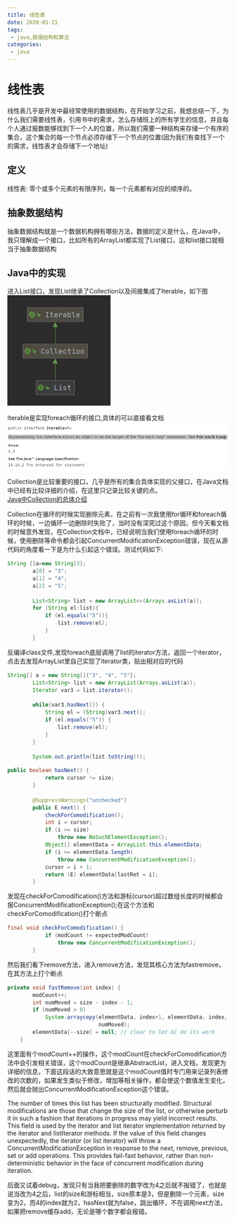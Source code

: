 ```yaml
---
title: 线性表
date: 2020-05-21
tags:
 - java,数据结构和算法
categories:
 - java
---
```

# 线性表
线性表几乎是开发中最经常使用的数据结构，在开始学习之前，我想总结一下，为什么我们需要线性表，引用书中的需求，怎么存储班上的所有学生的信息，并且每个人通过报数能够找到下一个人的位置，所以我们需要一种结构来存储一个有序的集合，这个集合的每一个节点必须存储下一个节点的位置(因为我们有查找下一个的需求，线性表才会存储下一个地址)

## 定义
线性表: 零个或多个元素的有限序列，每一个元素都有对应的顺序的。

## 抽象数据结构

抽象数据结构就是一个数据机构拥有哪些方法，数据的定义是什么，在Java中，我只理解成一个接口，比如所有的ArrayList都实现了List接口，这和list接口就相当于抽象数据结构

## Java中的实现

进入List接口，发现List继承了Collection以及间接集成了Iterable，如下图
![List继承](../java/image/List.png)   

Iterable是实现foreach循环的接口,具体的可以直接看文档
![iterable](../java/image/foreach.png)

Collection是比较重要的接口，几乎是所有的集合具体实现的父接口，在Java文档中已经有比较详细的介绍，在这里只记录比较关键的点。    
[Java中Collection的总体介绍](https://docs.oracle.com/javase/tutorial/collections/interfaces/collection.html)

Collection在循环的时候实现删除元素，在之前有一次我使用for循环和foreach循环的时候，一边循环一边删除时失败了，当时没有深究过这个原因，但今天看文档的时候意外发现，在Collection文档中，已经说明当我们使用foreach循环的时候，使用删除等命令都会引起ConcurrentModificationException错误，现在从源代码的角度看一下是为什么引起这个错误。测试代码如下:
```java
String []a=new String[3];
        a[0] = "3";
        a[1] = "4";
        a[2] = "5";

        List<String> list = new ArrayList<>(Arrays.asList(a));
        for (String el:list){
            if (el.equals("5")){
                list.remove(el);
            }
        }
```
反编译class文件,发现foreach底层调用了list的iterator方法，返回一个iterator，点击去发现ArrayList里自己实现了iterator类，贴出相对应的代码
```java
String[] a = new String[]{"3", "4", "5"};
        List<String> list = new ArrayList(Arrays.asList(a));
        Iterator var3 = list.iterator();

        while(var3.hasNext()) {
            String el = (String)var3.next();
            if (el.equals("5")) {
                list.remove(el);
            }
        }

        System.out.println(list.toString());
```
```java
public boolean hasNext() {
            return cursor != size;
        }

        @SuppressWarnings("unchecked")
        public E next() {
            checkForComodification();
            int i = cursor;
            if (i >= size)
                throw new NoSuchElementException();
            Object[] elementData = ArrayList.this.elementData;
            if (i >= elementData.length)
                throw new ConcurrentModificationException();
            cursor = i + 1;
            return (E) elementData[lastRet = i];
        }
```
发现在checkForComodification()方法和游标(cursor)超过数组长度的时候都会报ConcurrentModificationException();在这个方法和checkForComodification()打个断点
```java
final void checkForComodification() {
            if (modCount != expectedModCount)
                throw new ConcurrentModificationException();
        }
```
然后我们看下remove方法，进入remove方法，发现其核心方法为fastremove，在其方法上打个断点
```java
private void fastRemove(int index) {
        modCount++;
        int numMoved = size - index - 1;
        if (numMoved > 0)
            System.arraycopy(elementData, index+1, elementData, index,
                             numMoved);
        elementData[--size] = null; // clear to let GC do its work
    }
```
这里面有个modCount++的操作，这个modCount在checkForComodification方法中会引发相关错误，这个modCount是继承AbstractList，进入文档，发现更为详细的信息，下面这段话的大致意思就是这个modCount值时专门用来记录列表修改的次数的，如果发生类似于修改，增加等相关操作，都会使这个数值发生变化，然后就会抛出ConcurrentModificationException这个错误。   

The number of times this list has been structurally modified. Structural modifications are those that change the size of the list, or otherwise perturb it in such a fashion that iterations in progress may yield incorrect results.
This field is used by the iterator and list iterator implementation returned by the iterator and listIterator methods. If the value of this field changes unexpectedly, the iterator (or list iterator) will throw a ConcurrentModificationException in response to the next, remove, previous, set or add operations. This provides fail-fast behavior, rather than non-deterministic behavior in the face of concurrent modification during iteration.   

后面又试着debug，发现只有当我把要删除的数字改为4之后就不报错了，也就是说当改为4之后，list的size和游标相当，size原本是3，但是删除一个元素，size变为2，而4的index就为2，hasNext就为false，跳出循环，不在调用next方法，如果把remove缓存add，无论是哪个数字都会报错。

